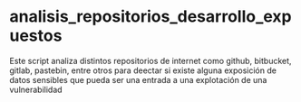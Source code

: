# analisis_repositorios_desarrollo_expuestos
Este script analiza distintos repositorios de internet como github, bitbucket, gitlab, pastebin, entre otros para deectar si existe alguna exposición de datos sensibles que pueda ser una entrada a una explotación de una vulnerabilidad
